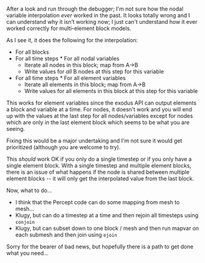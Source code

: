After a look and run through the debugger; I'm not sure how the nodal
variable interpolation *ever* worked in the past.  It looks totally
wrong and I can understand why it isn’t working now; I just can't
understand how it ever worked correctly for multi-element block
models.

As I see it, it does the following for the interpolation:

 *   For all blocks
   *   For all time steps
     *   For all nodal variables
       *   Iterate all nodes in this block; map from A->B
       *   Write values for *all*  B nodes at this step for this variable
   *   For all time steps
     *   For all element variables
       *   Iterate all elements in this block; map from A->B
       *   Write values for all elements in this block at this step for this variable

This works for element variables since the exodus API can output
elements a block and variable at a time.  For nodes, it doesn't work
and you will end up with the values at the last step for all
nodes/variables except for nodes which are only in the last element
block which seems to be what you are seeing.

Fixing this would be a major undertaking and I'm not sure it would get
prioritized (although you are welcome to try).

This *should* work OK if you only do a single timestep or if you only
have a single element block.  With a single timestep and multiple
element blocks, there is an issue of what happens if the node is
shared between multiple element blocks -- it will only get the
interpolated value from the last block.

Now, what to do...
*   I think that the Percept code can do some mapping from mesh to mesh...
*   Klugy, but can do a timestep at a time and then rejoin all timesteps using `conjoin`
*   Klugy, but can subset down to one block / mesh and then run mapvar on each submesh and then join using `ejoin`

Sorry for the bearer of bad news, but hopefully there is a path to get
done what you need...
